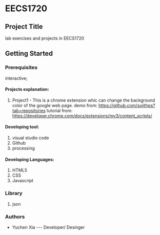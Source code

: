# EECS1720
## Project Title
lab exercises and projects in EECS1720
## Getting Started
### Prerequisites

interactive;

#### Projects explanation:
1. Project1 - This is a chrome extension whic can change the background color of the google web page.
demo from: https://github.com/sujithps?tab=repositories
tutorial from: https://developer.chrome.com/docs/extensions/mv3/content_scripts/

#### Developing tool:
1. visual studio code
2. Github
3. processing


#### Developing Languages:
1. HTML5
2. CSS
3. Javascript


### Library
1. json

### Authors 
* Yuchen Xia --- Developer/ Desinger
